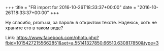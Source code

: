 +++
title = "FB import for 2016-10-26T18:33:37+00:00"
date = "2016-10-26T18:33:37+00:00"
+++

Ну спасибо, prom.ua, за пароль в открытом тексте. Надеюсь, хоть не храните его в таком виде?


Link: https://www.facebook.com/photo.php?fbid=10154272155662851&set=a.55141327850.66510.630817850&type=3
